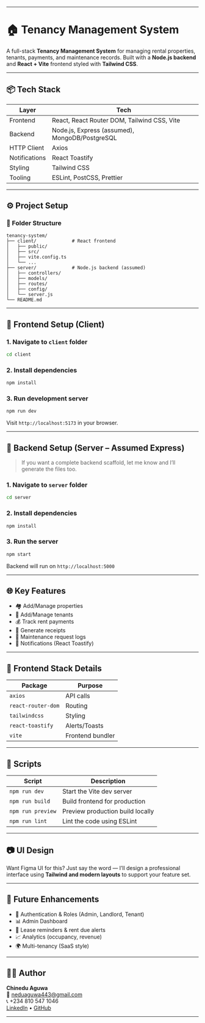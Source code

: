 
---

# 🏠 Tenancy Management System

A full-stack **Tenancy Management System** for managing rental properties, tenants, payments, and maintenance records. Built with a **Node.js backend** and **React + Vite** frontend styled with **Tailwind CSS**.

---

## 📦 Tech Stack

| Layer        | Tech                                           |
|--------------|------------------------------------------------|
| Frontend     | React, React Router DOM, Tailwind CSS, Vite    |
| Backend      | Node.js, Express (assumed), MongoDB/PostgreSQL |
| HTTP Client  | Axios                                          |
| Notifications| React Toastify                                 |
| Styling      | Tailwind CSS                                   |
| Tooling      | ESLint, PostCSS, Prettier                      |

---

## ⚙️ Project Setup

### 📁 Folder Structure

```
tenancy-system/
├── client/             # React frontend
│   ├── public/
│   ├── src/
│   ├── vite.config.ts
│   └── ...
├── server/             # Node.js backend (assumed)
│   ├── controllers/
│   ├── models/
│   ├── routes/
│   ├── config/
│   └── server.js
└── README.md
```

---

## 🚀 Frontend Setup (Client)

### 1. Navigate to `client` folder

```bash
cd client
```

### 2. Install dependencies

```bash
npm install
```

### 3. Run development server

```bash
npm run dev
```

Visit `http://localhost:5173` in your browser.

---

## 🧱 Backend Setup (Server – Assumed Express)

> If you want a complete backend scaffold, let me know and I’ll generate the files too.

### 1. Navigate to `server` folder

```bash
cd server
```

### 2. Install dependencies

```bash
npm install
```

### 3. Run the server

```bash
npm start
```

Backend will run on `http://localhost:5000`

---

## 🌐 Key Features

- 🏘️ Add/Manage properties
- 👤 Add/Manage tenants
- 💰 Track rent payments
- 🧾 Generate receipts
- 🧰 Maintenance request logs
- 🔔 Notifications (React Toastify)

---

## 📌 Frontend Stack Details

| Package         | Purpose                         |
|-----------------|---------------------------------|
| `axios`         | API calls                       |
| `react-router-dom` | Routing                      |
| `tailwindcss`   | Styling                         |
| `react-toastify`| Alerts/Toasts                   |
| `vite`          | Frontend bundler                |

---

## 🧪 Scripts

| Script        | Description                            |
|---------------|----------------------------------------|
| `npm run dev` | Start the Vite dev server              |
| `npm run build` | Build frontend for production        |
| `npm run preview` | Preview production build locally   |
| `npm run lint` | Lint the code using ESLint            |

---

## 📷 UI Design

Want Figma UI for this? Just say the word — I’ll design a professional interface using **Tailwind and modern layouts** to support your feature set.

---

## 🧠 Future Enhancements

- 🔐 Authentication & Roles (Admin, Landlord, Tenant)
- 📊 Admin Dashboard
- 📅 Lease reminders & rent due alerts
- 📈 Analytics (occupancy, revenue)
- 🌍 Multi-tenancy (SaaS style)

---

## 👨‍💻 Author

**Chinedu Aguwa**  
📧 [neduaguwa443@gmail.com](mailto:neduaguwa443@gmail.com)  
📞 +234 810 547 1046  
[LinkedIn](https://www.linkedin.com/in/chinedu-aguwa-b1747a2b0) • [GitHub](https://github.com/chi2785443)

---

